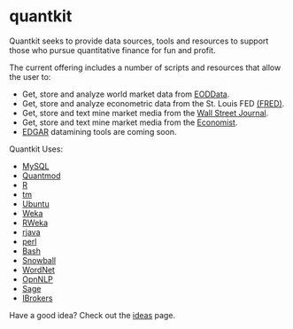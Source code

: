 # quantkit #

Quantkit seeks to provide data sources, tools and resources to support those who pursue quantitative finance for fun and profit.

The current offering includes a number of scripts and resources that allow the user to:
  * Get, store and analyze world market data from [EODData](http://www.eoddata.com).
  * Get, store and analyze econometric data from the St. Louis FED [(FRED)](http://research.stlouisfed.org/fred2/).
  * Get, store and text mine market media from the [Wall Street Journal](http://www.wsj.com).
  * Get, store and text mine market media from the [Economist](http://www.economist.com).
  * [EDGAR](http://www.sec.gov/edgar.shtml) datamining tools are coming soon.

Quantkit Uses:
  * [MySQL](http://www.mysql.com/)
  * [Quantmod](http://www.quantmod.com/)
  * [R](http://www.r-project.org/)
  * [tm](http://tm.r-forge.r-project.org/)
  * [Ubuntu](http://www.ubuntu.com/)
  * [Weka](http://www.cs.waikato.ac.nz/ml/weka/)
  * [RWeka](http://cran.r-project.org/web/packages/RWeka/index.html)
  * [rjava](http://cran.r-project.org/web/packages/rJava/index.html)
  * [perl](http://www.perl.org/)
  * [Bash](http://www.gnu.org/software/bash/bash.html)
  * [Snowball](http://cran.r-project.org/web/packages/Snowball/index.html)
  * [WordNet](http://wordnet.princeton.edu/)
  * [OpnNLP](http://opennlp.sourceforge.net/)
  * [Sage](http://www.sagemath.org/)
  * [IBrokers](http://code.google.com/p/ibrokers/)

Have a good idea? Check out the [ideas](ideas.md) page.











